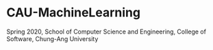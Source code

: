 # CAU-MachineLearning
Spring 2020, School of Computer Science and Engineering, College of Software, Chung-Ang University
